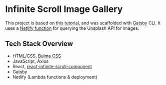 # Infinite Scroll Image Gallery

This project is based on [this tutorial](https://scotch.io/tutorials/build-an-infinite-scroll-image-gallery-with-gatsby-and-netlify-functions#toc-create-the-netlify-function), and was scaffolded with [Gatsby](https://www.gatsbyjs.org/) CLI. 
It uses a [Netlify function](https://functions.netlify.com/) for querying the Unsplash API for images.

## Tech Stack Overview

- HTML/CSS, [Bulma CSS](https://bulma.io/)
- JavaScript, Axios
- React, [react-infinite-scroll-component](https://www.npmjs.com/package/react-infinite-scroll-component)
- Gatsby
- Netlify (Lambda functions & deployment)
